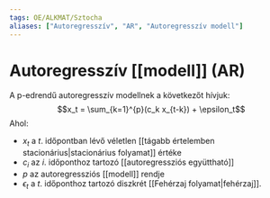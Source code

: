 ```yaml
---
tags: OE/ALKMAT/Sztocha 
aliases: ["Autoregresszív", "AR", "Autoregresszív modell"]
---
```

# Autoregresszív [[modell]] (AR)
A p-edrendű autoregresszív modellnek a következőt hívjuk:
$$x_t = \sum_{k=1}^{p}(c_k x_{t-k}) + \epsilon_t$$
Ahol:
- $x_t$ a $t.$ időpontban lévő véletlen [[tágabb értelemben stacionárius|stacionárius folyamat]] értéke
- $c_i$ az $i.$ időponthoz tartozó [[autoregressziós együttható]]
- $p$ az autoregressziós [[modell]] rendje
- $\epsilon_t$ a $t.$ időponthoz tartozó diszkrét [[Fehérzaj folyamat|fehérzaj]].
